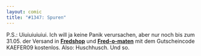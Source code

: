```yaml
---
layout: comic
title: "#1347: Spuren"
---
```


P.S.: 
Uiuiuiuiuiui. Ich will ja keine Panik verursachen, aber nur noch bis zum 31.05. der Versand in <a href="http://fredshop.spreadshirt.net/de/DE/Shop"><strong>Fredshop</strong></a> und <a href="http://fred-o-mat.spreadshirt.net/de/DE/Shop"><strong>Fred-o-maten</strong></a> mit dem Gutscheincode KAEFER09 kostenlos.
Also: Huschhusch. Und so.
